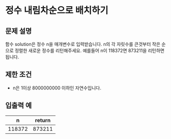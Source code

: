 # 정수 내림차순으로 배치하기
## 문제 설명
함수 solution은 정수 n을 매개변수로 입력받습니다. n의 각 자릿수를 큰것부터 작은 순으로 정렬한 새로운 정수를 리턴해주세요. 예를들어 n이 118372면 873211을 리턴하면 됩니다.

## 제한 조건
* n은 1이상 8000000000 이하인 자연수입니다.

## 입출력 예
|n|	return|
|-|-------|
|118372|873211|
